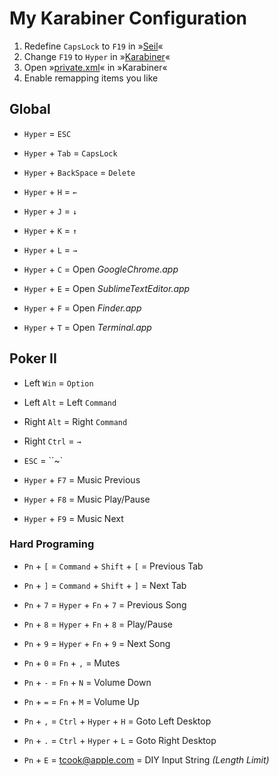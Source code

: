 My Karabiner Configuration
==========================

1. Redefine `CapsLock` to `F19` in »[Seil](https://github.com/tekezo/Seil)«
2. Change `F19` to `Hyper` in »[Karabiner](https://github.com/tekezo/Karabiner)«
3. Open »[private.xml](https://raw.githubusercontent.com/599316527/my-karabiner-configuration/master/private.xml)« in »Karabiner«
4. Enable remapping items you like

## Global

* `Hyper` = `ESC`
* `Hyper` + `Tab` = `CapsLock`
* `Hyper` + `BackSpace` = `Delete`

* `Hyper` + `H` = `←`
* `Hyper` + `J` = `↓`
* `Hyper` + `K` = `↑`
* `Hyper` + `L` = `→`

* `Hyper` + `C` = Open *GoogleChrome.app*
* `Hyper` + `E` = Open *SublimeTextEditor.app*
* `Hyper` + `F` = Open *Finder.app*
* `Hyper` + `T` = Open *Terminal.app*

## Poker II

* Left `Win` = `Option`
* Left `Alt` = Left `Command`
* Right `Alt` = Right `Command`
* Right `Ctrl` = `→`
* `ESC` = ``~`

* `Hyper` + `F7` = Music Previous
* `Hyper` + `F8` = Music Play/Pause
* `Hyper` + `F9` = Music Next

### Hard Programing

* `Pn` + `[` = `Command` + `Shift` + `[` = Previous Tab
* `Pn` + `]` = `Command` + `Shift` + `]` = Next Tab

* `Pn` + `7` = `Hyper` + `Fn` + `7` = Previous Song
* `Pn` + `8` = `Hyper` + `Fn` + `8`	= Play/Pause
* `Pn` + `9` = `Hyper` + `Fn` + `9`	= Next Song

* `Pn` + `0` = `Fn` + `,` = Mutes
* `Pn` + `-` = `Fn` + `N` = Volume Down
* `Pn` + `=` = `Fn` + `M` = Volume Up

* `Pn` + `,` = `Ctrl` + `Hyper` + `H` = Goto Left Desktop
* `Pn` + `.` = `Ctrl` + `Hyper` + `L` = Goto Right Desktop

* `Pn` + `E` = tcook@apple.com = DIY Input String *(Length Limit)*



